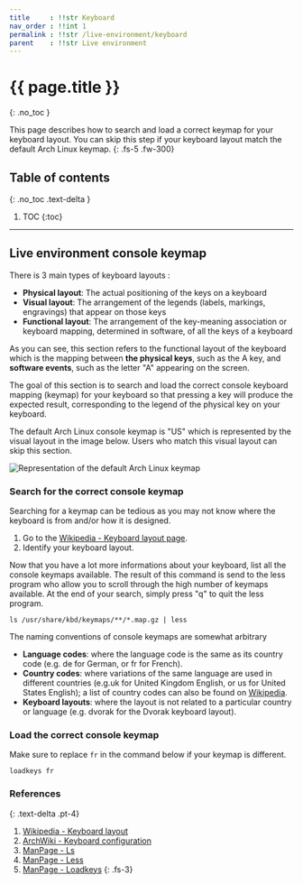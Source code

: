 ```yaml
---
title     : !!str Keyboard
nav_order : !!int 1
permalink : !!str /live-environment/keyboard
parent    : !!str Live environment
---
```


# {{ page.title }}
{: .no_toc }

This page describes how to search and load a correct keymap for your keyboard layout. You can skip this step if your keyboard layout match the default Arch Linux keymap.
{: .fs-5 .fw-300}

## Table of contents
{: .no_toc .text-delta }

1. TOC
{:toc}

---

## Live environment console keymap

There is 3 main types of keyboard layouts :

- **Physical layout**: The actual positioning of the keys on a keyboard
- **Visual layout**: The arrangement of the legends (labels, markings, engravings) that appear on those keys
- **Functional layout**: The arrangement of the key-meaning association or keyboard mapping, determined in software, of all the keys of a keyboard

As you can see, this section refers to the functional layout of the keyboard which is the mapping between **the physical keys**, such as the A key, and **software events**, such as the letter "A" appearing on the screen.

The goal of this section is to search and load the correct console keyboard mapping (keymap) for your keyboard so that pressing a key will produce the expected result, corresponding to the legend of the physical key on your keyboard.

The default Arch Linux console keymap is "US" which is represented by the visual layout in the image below. Users who match this visual layout can skip this section.

![Representation of the default Arch Linux keymap](https://upload.wikimedia.org/wikipedia/commons/5/51/KB_United_States-NoAltGr.svg)

### Search for the correct console keymap

Searching for a keymap can be tedious as you may not know where the keyboard is from and/or how it is designed.

1. Go to the [Wikipedia - Keyboard layout page](https://en.wikipedia.org/wiki/Keyboard_layout).
1. Identify your keyboard layout.

Now that you have a lot more informations about your keyboard, list all the console keymaps available. The result of this command is send to the less program who allow you to scroll through the high number of keymaps available. At the end of your search, simply press "q" to quit the less program.

```
ls /usr/share/kbd/keymaps/**/*.map.gz | less
```

The naming conventions of console keymaps are somewhat arbitrary

- **Language codes**: where the language code is the same as its country code (e.g. de for German, or fr for French).
- **Country codes**: where variations of the same language are used in different countries (e.g.uk for United Kingdom English, or us for United States English); a list of country codes can also be found on [Wikipedia](https://en.wikipedia.org/wiki/ISO_3166-1#Officially_assigned_code_elements).
- **Keyboard layouts**: where the layout is not related to a particular country or language (e.g. dvorak for the Dvorak keyboard layout).

### Load the correct console keymap

Make sure to replace `fr` in the command below if your keymap is different.

```
loadkeys fr
```

### References
{: .text-delta .pt-4}

1. [Wikipedia - Keyboard layout](https://en.wikipedia.org/wiki/Keyboard_layout)
1. [ArchWiki - Keyboard configuration](https://wiki.archlinux.org/index.php/Linux_console/Keyboard_configuration)
1. [ManPage - Ls](https://jlk.fjfi.cvut.cz/arch/manpages/man/core/coreutils/ls.1.en)
1. [ManPage - Less](https://jlk.fjfi.cvut.cz/arch/manpages/man/core/less/less.1.en)
1. [ManPage - Loadkeys](https://jlk.fjfi.cvut.cz/arch/manpages/man/core/kbd/loadkeys.1.en)
{: .fs-3}
